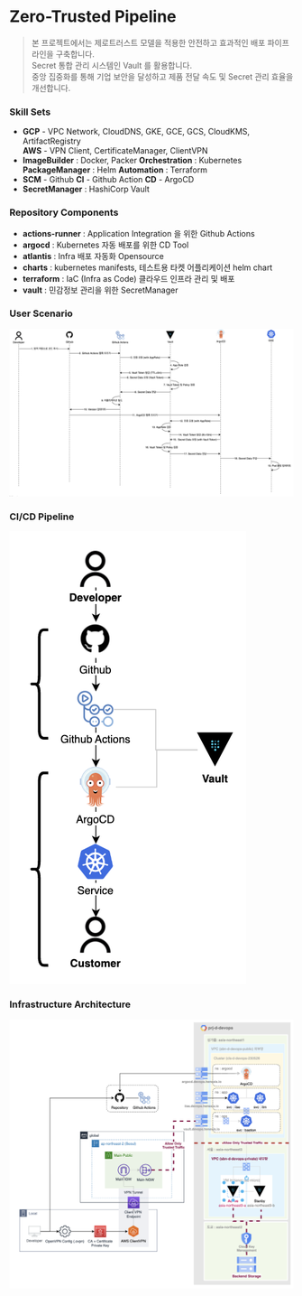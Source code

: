 Zero-Trusted Pipeline
====
>본 프로젝트에서는 제로트러스트 모델을 적용한 안전하고 효과적인 배포 파이프라인을 구축합니다. <br> Secret 통합 관리 시스템인 Vault 를 활용합니다. <br> 중앙 집중화를 통해 기업 보안을 달성하고 제품 전달 속도 및 Secret 관리 효율을 개선합니다.

### Skill Sets
- **GCP** - VPC Network, CloudDNS, GKE, GCE, GCS, CloudKMS, ArtifactRegistry <br>
  **AWS** - VPN Client, CertificateManager, ClientVPN
- **ImageBuilder** : Docker, Packer
  **Orchestration** : Kubernetes
  **PackageManager** : Helm
  **Automation** : Terraform
- **SCM** - Github
  **CI** - Github Action
  **CD** - ArgoCD
- **SecretManager** : HashiCorp Vault

### Repository Components
- **actions-runner** : Application Integration 을 위한 Github Actions
- **argocd** : Kubernetes 자동 배포를 위한 CD Tool
- **atlantis** : Infra 배포 자동화 Opensource
- **charts** : kubernetes manifests, 테스트용 타켓 어플리케이션 helm chart
- **terraform** : IaC (Infra as Code) 클라우드 인프라 관리 및 배포
- **vault** : 민감정보 관리을 위한 SecretManager

### User Scenario
![scenario.png](image/scenario.png)

### CI/CD Pipeline
![cicd.png](image/cicd.png)

### Infrastructure Architecture
![infra.png](image/infra.png)
